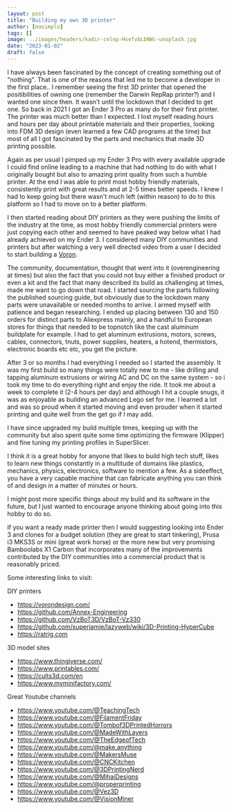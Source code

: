 ```yaml
---
layout: post
title: "Building my own 3D printer"
author: [masimplo]
tags: []
image: ../images/headers/kadir-celep-HsefvbLbNWc-unsplash.jpg
date: "2023-01-02"
draft: false
---
```


I have always been fascinated by the concept of creating something out of "nothing". That is one of the reasons that led me to become a developer in the first place.. I remember seeing the first 3D printer that opened the positibilities of owning one (remember the Darwin RepRap printer?) and I wanted one since then. It wasn't until the lockdown that I decided to get one. So back in 2021 I got an Ender 3 Pro as many do for their first printer. The printer was much better than I expected. I lost myself reading hours and hours per day about printable materials and their properties, looking into FDM 3D design (even learned a few CAD programs at the time) but most of all I got fascinated by the parts and mechanics that made 3D printing possible.

Again as per usual I pimped up my Ender 3 Pro with every available upgrade I could find online leading to a machine that had nothing to do with what I originally bought but also to amazing print quality from such a humble printer. At the end I was able to print most hobby friendly materials, consistently print with great results and at 2-5 times better speeds. I knew I had to keep going but there wasn't much left (within reason) to do to this platform so I had to move on to a better platform.

I then started reading about DIY printers as they were pushing the limits of the industry at the time, as most hobby friendly commercial printers were just copying each other and seemed to have peaked way below what I had already achieved on my Ender 3. I considered many DIY communities and printers but after watching a very well directed video from a user I decided to start building a [Voron](https://vorondesign.com).

The community, documentation, thought that went into it (overengineering at times) but also the fact that you could not buy either a finished product or even a kit and the fact that many described its build as challenging at times, made me want to go down that road.
I started sourcing the parts following the published sourcing guide, but obviously due to the lockdown many parts were unavailable or needed months to arrive. I armed myself with patience and began researching. I ended up placing between 130 and 150 orders for distinct parts to Aliexpress mainly, and a handful to European stores for things that needed to be topnotch like the cast aluminum buildplate for example.
I had to get aluminum extrusions, motors, screws, cables, connectors, tnuts, power supplies, heaters, a hotend, thermistors, electronic boards etc etc, you get the picture.

After 3 or so months I had everything I needed so I started the assembly. It was my first build so many things were totally new to me - like drilling and tapping aluminum extrusions or wiring AC and DC on the same system - so i took my time to do everything right and enjoy the ride. It took me about a week to complete it (2-4 hours per day) and although I hit a couple snugs, it was as enjoyable as building an advanced Lego set for me. I learned a lot and was so proud when it started moving and even prouder when it started printing and quite well from the get go if I may add.

I have since upgraded my build multiple times, keeping up with the community but also spent quite some time optimizing the firmware (Klipper) and fine tuning my printing profiles in SuperSlicer.

I think it is a great hobby for anyone that likes to build high tech stuff, likes to learn new things constantly in a multitude of domains like plastics, mechanics, physics, electronics, software to mention a few. As a sideeffect, you have a very capable machine that can fabricate anything you can think of and design in a matter of minutes or hours.

I might post more specific things about my build and its software in the future, but I just wanted to encourage anyone thinking about going into this hobby to do so.

If you want a ready made printer then I would suggesting looking into Ender 3 and clones for a budget solution (they are great to start tinkering), Prusa i3 MKS3S or mini (great work horse) or the more new but very promising Bamboolabs X1 Carbon that incorporates many of the improvements contributed by the DIY communities into a commercial product that is reasonably priced.


Some interesting links to visit:

DIY printers
- https://vorondesign.com/
- https://github.com/Annex-Engineering
- https://github.com/VzBoT3D/VzBoT-Vz330
- https://github.com/superjamie/lazyweb/wiki/3D-Printing-HyperCube
- https://ratrig.com


3D model sites
- https://www.thingiverse.com/
- https://www.printables.com/
- https://cults3d.com/en
- https://www.myminifactory.com/

Great Youtube channels
- https://www.youtube.com/@TeachingTech
- https://www.youtube.com/@FilamentFriday
- https://www.youtube.com/@Tombof3DPrintedHorrors
- https://www.youtube.com/@MadeWithLayers
- https://www.youtube.com/@TheEdgeofTech
- https://www.youtube.com/@make.anything
- https://www.youtube.com/@MakersMuse
- https://www.youtube.com/@CNCKitchen
- https://www.youtube.com/@3DPrintingNerd
- https://www.youtube.com/@MihaiDesigns
- https://www.youtube.com/@properprinting
- https://www.youtube.com/@Vez3D
- https://www.youtube.com/@VisionMiner
